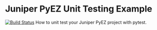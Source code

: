 # Juniper PyEZ Unit Testing Example
[![Build Status](https://travis-ci.org/GIC-de/Juniper-PyEZ-Unit-Testing.svg)](https://travis-ci.org/GIC-de/Juniper-PyEZ-Unit-Testing)
How to unit test your Juniper PyEZ project with pytest.

